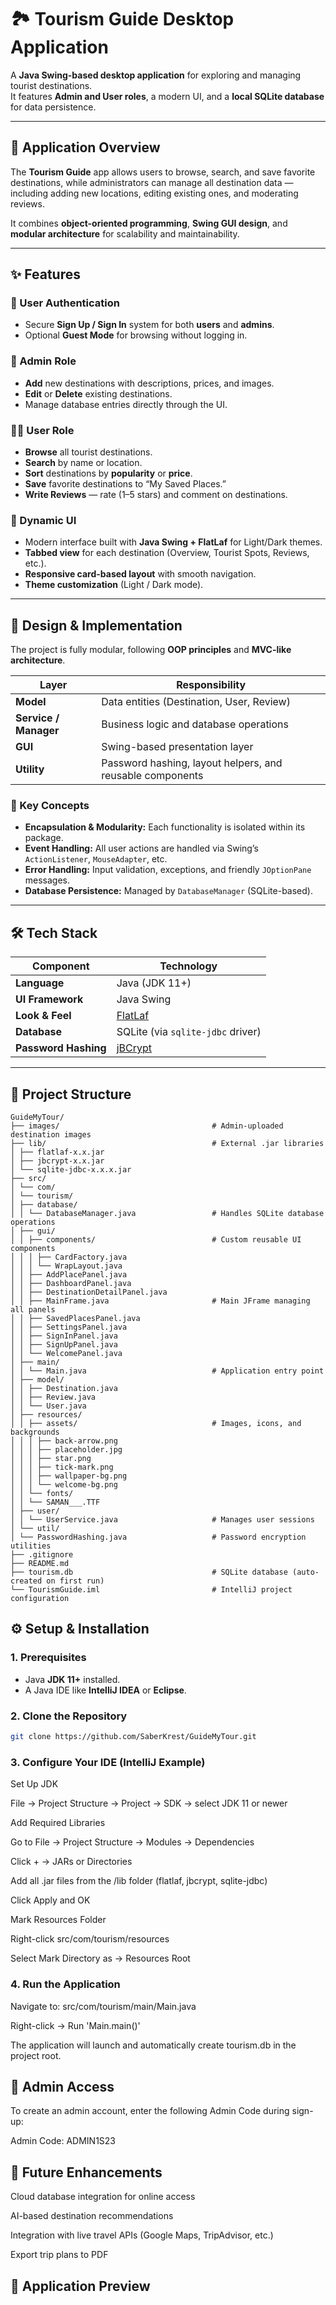 # 🏞️ Tourism Guide Desktop Application

A **Java Swing-based desktop application** for exploring and managing tourist destinations.  
It features **Admin and User roles**, a modern UI, and a **local SQLite database** for data persistence.

---

## 🚀 Application Overview

The **Tourism Guide** app allows users to browse, search, and save favorite destinations, while administrators can manage all destination data — including adding new locations, editing existing ones, and moderating reviews.  

It combines **object-oriented programming**, **Swing GUI design**, and **modular architecture** for scalability and maintainability.

---

## ✨ Features

### 🔐 User Authentication
- Secure **Sign Up / Sign In** system for both **users** and **admins**.  
- Optional **Guest Mode** for browsing without logging in.

### 👑 Admin Role
- **Add** new destinations with descriptions, prices, and images.  
- **Edit** or **Delete** existing destinations.  
- Manage database entries directly through the UI.

### 🙋‍♂️ User Role
- **Browse** all tourist destinations.  
- **Search** by name or location.  
- **Sort** destinations by **popularity** or **price**.  
- **Save** favorite destinations to “My Saved Places.”  
- **Write Reviews** — rate (1–5 stars) and comment on destinations.

### 🎨 Dynamic UI
- Modern interface built with **Java Swing + FlatLaf** for Light/Dark themes.  
- **Tabbed view** for each destination (Overview, Tourist Spots, Reviews, etc.).  
- **Responsive card-based layout** with smooth navigation.  
- **Theme customization** (Light / Dark mode).  

---

## 🧠 Design & Implementation

The project is fully modular, following **OOP principles** and **MVC-like architecture**.

| Layer | Responsibility |
|-------|----------------|
| **Model** | Data entities (Destination, User, Review) |
| **Service / Manager** | Business logic and database operations |
| **GUI** | Swing-based presentation layer |
| **Utility** | Password hashing, layout helpers, and reusable components |

### 🧩 Key Concepts
- **Encapsulation & Modularity:** Each functionality is isolated within its package.  
- **Event Handling:** All user actions are handled via Swing’s `ActionListener`, `MouseAdapter`, etc.  
- **Error Handling:** Input validation, exceptions, and friendly `JOptionPane` messages.  
- **Database Persistence:** Managed by `DatabaseManager` (SQLite-based).  

---

## 🛠️ Tech Stack

| Component | Technology |
|------------|-------------|
| **Language** | Java (JDK 11+) |
| **UI Framework** | Java Swing |
| **Look & Feel** | [FlatLaf](https://www.formdev.com/flatlaf/) |
| **Database** | SQLite (via `sqlite-jdbc` driver) |
| **Password Hashing** | [jBCrypt](https://github.com/patrickfav/bcrypt) |

---

## 📁 Project Structure
```
GuideMyTour/
├── images/                                  # Admin-uploaded destination images
├── lib/                                     # External .jar libraries
│ ├── flatlaf-x.x.jar
│ ├── jbcrypt-x.x.jar
│ └── sqlite-jdbc-x.x.x.jar
├── src/
│ └── com/
│ └── tourism/
│ ├── database/
│ │ └── DatabaseManager.java                 # Handles SQLite database operations
│ ├── gui/
│ │ ├── components/                          # Custom reusable UI components
│ │ │ ├── CardFactory.java
│ │ │ └── WrapLayout.java
│ │ ├── AddPlacePanel.java
│ │ ├── DashboardPanel.java
│ │ ├── DestinationDetailPanel.java
│ │ ├── MainFrame.java                       # Main JFrame managing all panels
│ │ ├── SavedPlacesPanel.java
│ │ ├── SettingsPanel.java
│ │ ├── SignInPanel.java
│ │ ├── SignUpPanel.java
│ │ └── WelcomePanel.java
│ ├── main/
│ │ └── Main.java                            # Application entry point
│ ├── model/
│ │ ├── Destination.java
│ │ ├── Review.java
│ │ └── User.java
│ ├── resources/
│ │ ├── assets/                              # Images, icons, and backgrounds
│ │ │ ├── back-arrow.png
│ │ │ ├── placeholder.jpg
│ │ │ ├── star.png
│ │ │ ├── tick-mark.png
│ │ │ ├── wallpaper-bg.png
│ │ │ └── welcome-bg.png
│ │ └── fonts/
│ │ └── SAMAN___.TTF
│ ├── user/
│ │ └── UserService.java                     # Manages user sessions
│ └── util/
│ └── PasswordHashing.java                   # Password encryption utilities
├── .gitignore
├── README.md
├── tourism.db                               # SQLite database (auto-created on first run)
└── TourismGuide.iml                         # IntelliJ project configuration
```

## ⚙️ Setup & Installation

### 1. Prerequisites
- Java **JDK 11+** installed.
- A Java IDE like **IntelliJ IDEA** or **Eclipse**.

### 2. Clone the Repository
```bash
git clone https://github.com/SaberKrest/GuideMyTour.git
```

### 3. Configure Your IDE (IntelliJ Example)
Set Up JDK

File → Project Structure → Project → SDK → select JDK 11 or newer

Add Required Libraries

Go to File → Project Structure → Modules → Dependencies

Click + → JARs or Directories

Add all .jar files from the /lib folder (flatlaf, jbcrypt, sqlite-jdbc)

Click Apply and OK

Mark Resources Folder

Right-click src/com/tourism/resources

Select Mark Directory as → Resources Root

### 4. Run the Application

Navigate to:
src/com/tourism/main/Main.java

Right-click → Run 'Main.main()'

The application will launch and automatically create tourism.db in the project root.

## 🔑 Admin Access

To create an admin account, enter the following Admin Code during sign-up:

Admin Code: ADMIN1S23

## 🧩 Future Enhancements

Cloud database integration for online access

AI-based destination recommendations

Integration with live travel APIs (Google Maps, TripAdvisor, etc.)

Export trip plans to PDF

## 📸 Application Preview

